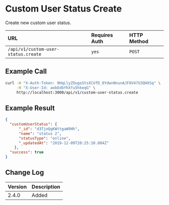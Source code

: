 # Custom User Status Create

Create new custom user status.

| URL                               | Requires Auth | HTTP Method |
| :-------------------------------- | :------------ | :---------- |
| `/api/v1/custom-user-status.create` | `yes`         | `POST`       |

## Example Call

```bash
curl -H "X-Auth-Token: 9HqLlyZOugoStsXCUfD_0YdwnNnunAJF8V47U3QHXSq" \
     -H "X-User-Id: aobEdbYhXfu5hkeqG" \
     http://localhost:3000/api/v1/custom-user-status.create
```

## Example Result

```json
{
  "customUserStatus": {
      "_id": "d3TjnQgKWttgaW9Hh",
      "name": "status 2",
      "statusType": "online",
      "_updatedAt": "2019-12-09T20:25:10.884Z"
    },
  "success": true
}
```

## Change Log

| Version | Description |
| :------ | :---------- |
| 2.4.0   | Added       |
